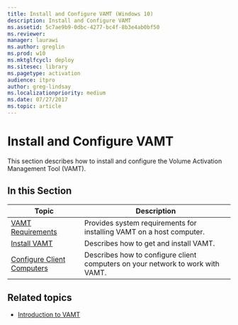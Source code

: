 ```yaml
---
title: Install and Configure VAMT (Windows 10)
description: Install and Configure VAMT
ms.assetid: 5c7ae9b9-0dbc-4277-bc4f-8b3e4ab0bf50
ms.reviewer: 
manager: laurawi
ms.author: greglin
ms.prod: w10
ms.mktglfcycl: deploy
ms.sitesec: library
ms.pagetype: activation
audience: itproauthor: greg-lindsay
ms.localizationpriority: medium
ms.date: 07/27/2017
ms.topic: article
---
```


# Install and Configure VAMT

This section describes how to install and configure the Volume Activation Management Tool (VAMT).

## In this Section

|Topic |Description |
|------|------------|
|[VAMT Requirements](vamt-requirements.md) |Provides system requirements for installing VAMT on a host computer. |
|[Install VAMT](install-vamt.md) |Describes how to get and install VAMT. |
|[Configure Client Computers](configure-client-computers-vamt.md) |Describes how to configure client computers on your network to work with VAMT. |

## Related topics

- [Introduction to VAMT](introduction-vamt.md)
 
 
